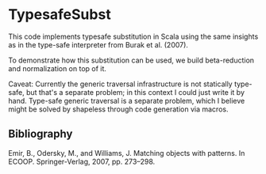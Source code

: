 TypesafeSubst
=============

This code implements typesafe substitution in Scala using the same insights as in the type-safe
interpreter from Burak et al. (2007).

To demonstrate how this substitution can be used, we build beta-reduction and normalization on top of it.

Caveat: Currently the generic traversal infrastructure is not statically type-safe, but that's a separate problem; in this context I could just write it by hand. Type-safe generic traversal is a separate problem, which I believe might be solved by shapeless through code generation via macros.

Bibliography
------------
Emir, B., Odersky, M., and Williams, J. Matching objects with patterns. In
ECOOP. Springer-Verlag, 2007, pp. 273–298.
